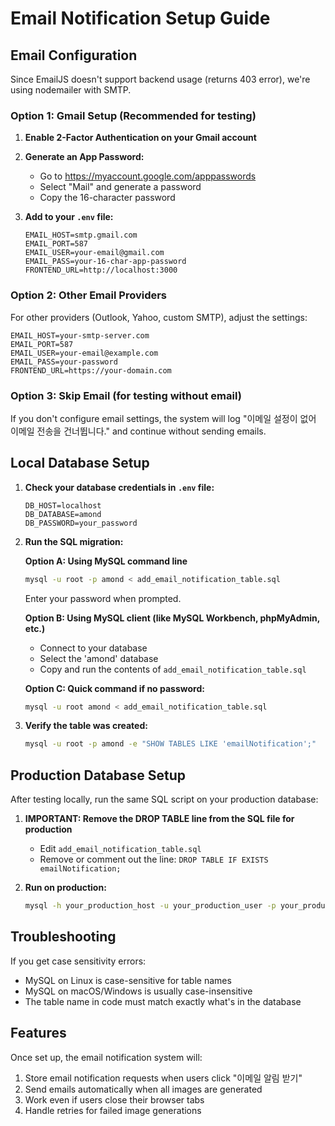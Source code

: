 # Email Notification Setup Guide

## Email Configuration

Since EmailJS doesn't support backend usage (returns 403 error), we're using nodemailer with SMTP.

### Option 1: Gmail Setup (Recommended for testing)

1. **Enable 2-Factor Authentication on your Gmail account**

2. **Generate an App Password:**
   - Go to https://myaccount.google.com/apppasswords
   - Select "Mail" and generate a password
   - Copy the 16-character password

3. **Add to your `.env` file:**
   ```env
   EMAIL_HOST=smtp.gmail.com
   EMAIL_PORT=587
   EMAIL_USER=your-email@gmail.com
   EMAIL_PASS=your-16-char-app-password
   FRONTEND_URL=http://localhost:3000
   ```

### Option 2: Other Email Providers

For other providers (Outlook, Yahoo, custom SMTP), adjust the settings:
```env
EMAIL_HOST=your-smtp-server.com
EMAIL_PORT=587
EMAIL_USER=your-email@example.com
EMAIL_PASS=your-password
FRONTEND_URL=https://your-domain.com
```

### Option 3: Skip Email (for testing without email)

If you don't configure email settings, the system will log "이메일 설정이 없어 이메일 전송을 건너뜁니다." and continue without sending emails.

## Local Database Setup

1. **Check your database credentials in `.env` file:**
   ```
   DB_HOST=localhost
   DB_DATABASE=amond
   DB_PASSWORD=your_password
   ```

2. **Run the SQL migration:**

   **Option A: Using MySQL command line**
   ```bash
   mysql -u root -p amond < add_email_notification_table.sql
   ```
   Enter your password when prompted.

   **Option B: Using MySQL client (like MySQL Workbench, phpMyAdmin, etc.)**
   - Connect to your database
   - Select the 'amond' database
   - Copy and run the contents of `add_email_notification_table.sql`

   **Option C: Quick command if no password:**
   ```bash
   mysql -u root amond < add_email_notification_table.sql
   ```

3. **Verify the table was created:**
   ```bash
   mysql -u root -p amond -e "SHOW TABLES LIKE 'emailNotification';"
   ```

## Production Database Setup

After testing locally, run the same SQL script on your production database:

1. **IMPORTANT: Remove the DROP TABLE line from the SQL file for production**
   - Edit `add_email_notification_table.sql` 
   - Remove or comment out the line: `DROP TABLE IF EXISTS emailNotification;`

2. **Run on production:**
   ```bash
   mysql -h your_production_host -u your_production_user -p your_production_db < add_email_notification_table.sql
   ```

## Troubleshooting

If you get case sensitivity errors:
- MySQL on Linux is case-sensitive for table names
- MySQL on macOS/Windows is usually case-insensitive
- The table name in code must match exactly what's in the database

## Features

Once set up, the email notification system will:
1. Store email notification requests when users click "이메일 알림 받기"
2. Send emails automatically when all images are generated
3. Work even if users close their browser tabs
4. Handle retries for failed image generations